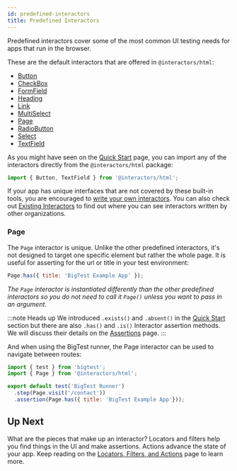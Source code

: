 ```yaml
---
id: predefined-interactors
title: Predefined Interactors
---
```


Predefined interactors cover some of the most common UI testing needs for apps that run in the browser.

These are the default interactors that are offered in `@interactors/html`:

- [Button](https://github.com/thefrontside/interactors/blob/main/packages/html/src/definitions/button.ts)
- [CheckBox](https://github.com/thefrontside/interactors/blob/main/packages/html/src/definitions/check-box.ts)
- [FormField](https://github.com/thefrontside/interactors/blob/main/packages/html/src/definitions/form-field.ts)
- [Heading](https://github.com/thefrontside/interactors/blob/main/packages/html/src/definitions/heading.ts)
- [Link](https://github.com/thefrontside/interactors/blob/main/packages/html/src/definitions/link.ts)
- [MultiSelect](https://github.com/thefrontside/interactors/blob/main/packages/html/src/definitions/multi-select.ts)
- [Page](https://github.com/thefrontside/interactors/blob/main/packages/html/src/page.ts)
- [RadioButton](https://github.com/thefrontside/interactors/blob/main/packages/html/src/definitions/radio-button.ts)
- [Select](https://github.com/thefrontside/interactors/blob/main/packages/html/src/definitions/select.ts)
- [TextField](https://github.com/thefrontside/interactors/blob/main/packages/html/src/definitions/text-field.ts)

As you might have seen on the [Quick Start](/docs/) page, you can import any of the interactors directly from the `@interactors/html` package:

```js
import { Button, TextField } from '@interactors/html';
```

If your app has unique interfaces that are not covered by these built-in tools, you are encouraged to [write your own interactors](/docs/write-your-own). You can also check out [Existing Interactors](/docs/existing-interactors) to find out where you can see interactors written by other organizations.

### Page

The `Page` interactor is unique. Unlike the other predefined interactors, it's not designed to target one specific element but rather the whole page. It is useful for asserting for the url or title in your test environment:

```js
Page.has({ title: 'BigTest Example App' });
```
_The `Page` interactor is instantiated differently than the other predefined interactors so you do not need to call it `Page()` unless you want to pass in an argument._

:::note Heads up
We introduced `.exists()` and `.absent()` in the [Quick Start](/docs/) section but there are also `.has()` and `.is()` Interactor assertion methods. We will discuss their details on the [Assertions](/docs/assertions) page.
:::

And when using the BigTest runner, the Page interactor can be used to navigate between routes:

```js
import { test } from 'bigtest';
import { Page } from '@interactors/html';

export default test('BigTest Runner')
  .step(Page.visit('/contact'))
  .assertion(Page.has({ title: 'BigTest Example App'}));
```

## Up Next

What are the pieces that make up an interactor? Locators and filters help you find things in the UI and make assertions. Actions advance the state of your app. Keep reading on the [Locators, Filters, and Actions](/docs/locators-filters-actions) page to learn more.

